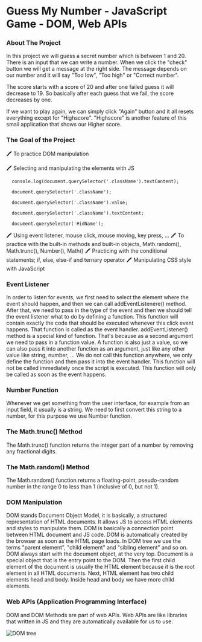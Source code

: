 # Guess My Number - JavaScript Game - DOM, Web APIs

### About The Project
In this project we will guess a secret number which is between 1 and 20. There is an input that we can write a number. When we click the "check" button we will get a message at the right side. The message depends on our number and it will say "Too low", "Too high" or "Correct number".

The score starts with a score of 20 and after one failed guess it will decrease to 19. So basically after each guess that we fail, the score decreases by one.

If we want to play again, we can simply click "Again" button and it all resets everything except for "Highscore". "Highscore" is another feature of this small application that shows our Higher score. 

### The Goal of the Project 
🖍️ To practice DOM manipulation

🖍️ Selecting and manipulating the elements with JS 

      console.log(document.querySelector('.className').textContent);
   
      document.querySelector('.className');
   
      document.querySelector('.className').value;
   
      document.querySelector('.className').textContent;
   
      document.querySelector('#idName');
   
🖍️ Using event listener, mouse click, mouse moving, key press, ...
🖍️ To practice with the built-in methods and built-in objects, Math.random(), Math.trunc(), Number(), Math()
🖍️ Practicing with the conditional statements; if, else, else-if and ternary operator
🖍️ Manipulating CSS style with JavaScript

### Event Listener
In order to listen for events, we first need to select the element where the event should happen, and then we can call addEventListenere() method. After that, we need to pass in the type of the event and then we should tell the event listener what to do by defining a function. This function will contain exactly the code that should be executed whenever this click event happens. That function is called as the event handler. addEventListener() method is a special kind of function. That's because as a second argument we need to pass in a function value. A function is also just a value, so we can also pass it into another function as an argument, just like any other value like string, number, ... We do not call this function anywhere, we only define the function and then pass it into the event handler. This function will not be called immediately once the script is executed. This function will only be called as soon as the event happens.

### Number Function 
Whenever we get something from the user interface, for example from an input field, it usually is a string. We need to first convert this string to a number, for this purpose we use Number function.

### The Math.trunc() Method
The Math.trunc() function returns the integer part of a number by removing any fractional digits.

### The Math.random() Method
The Math.random() function returns a floating-point, pseudo-random number in the range 0 to less than 1 (inclusive of 0, but not 1).
   
### DOM Manipulation
DOM stands Document Object Model, it is basically, a structured representation of HTML documents. It allows JS to access HTML elements and styles to manipulate them. DOM is 
basically a connection point between HTML document and JS code. DOM is automatically created by the browser as soon as the HTML page loads. In DOM tree we use the terms "parent element", "child element" and "sibling element" and so on. DOM always start with the document object, at the very top. Document is a special object that is the entry point to the DOM. Then the first child element of the document is usually the HTML element because it is the root element in all HTML documents. Next, HTML element has two child elements head and body. Inside head and body we have more child elements. 

### Web APIs (Application Programming Interface)
DOM and DOM Methods are part of web APIs. Web APIs are like libraries that written in JS and they are automatically available for us to use. 

![DOM tree](https://www.tutorialstonight.com/assets/js/dom-tutorial.webp)
